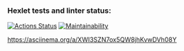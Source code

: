 ### Hexlet tests and linter status:
[![Actions Status](https://github.com/C0deFixer/java-project-61/workflows/hexlet-check/badge.svg)](https://github.com/C0deFixer/java-project-61/actions)
[![Maintainability](https://api.codeclimate.com/v1/badges/3177fe15f759c613c545/maintainability)](https://codeclimate.com/github/C0deFixer/java-project-61/maintainability)

https://asciinema.org/a/XWI3SZN7ox5QW8jhKvwDVh08Y
